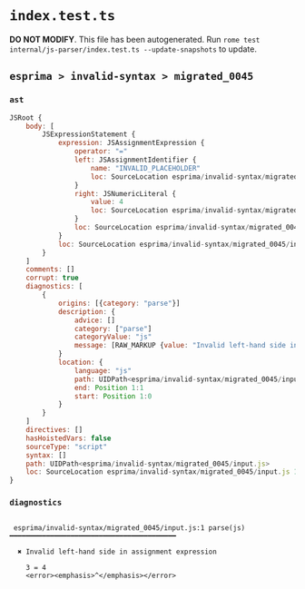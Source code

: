 # `index.test.ts`

**DO NOT MODIFY**. This file has been autogenerated. Run `rome test internal/js-parser/index.test.ts --update-snapshots` to update.

## `esprima > invalid-syntax > migrated_0045`

### `ast`

```javascript
JSRoot {
	body: [
		JSExpressionStatement {
			expression: JSAssignmentExpression {
				operator: "="
				left: JSAssignmentIdentifier {
					name: "INVALID_PLACEHOLDER"
					loc: SourceLocation esprima/invalid-syntax/migrated_0045/input.js 1:2-1:1
				}
				right: JSNumericLiteral {
					value: 4
					loc: SourceLocation esprima/invalid-syntax/migrated_0045/input.js 1:4-1:5
				}
				loc: SourceLocation esprima/invalid-syntax/migrated_0045/input.js 1:0-1:5
			}
			loc: SourceLocation esprima/invalid-syntax/migrated_0045/input.js 1:0-1:5
		}
	]
	comments: []
	corrupt: true
	diagnostics: [
		{
			origins: [{category: "parse"}]
			description: {
				advice: []
				category: ["parse"]
				categoryValue: "js"
				message: [RAW_MARKUP {value: "Invalid left-hand side in "}, "assignment expression"]
			}
			location: {
				language: "js"
				path: UIDPath<esprima/invalid-syntax/migrated_0045/input.js>
				end: Position 1:1
				start: Position 1:0
			}
		}
	]
	directives: []
	hasHoistedVars: false
	sourceType: "script"
	syntax: []
	path: UIDPath<esprima/invalid-syntax/migrated_0045/input.js>
	loc: SourceLocation esprima/invalid-syntax/migrated_0045/input.js 1:0-2:0
}
```

### `diagnostics`

```

 esprima/invalid-syntax/migrated_0045/input.js:1 parse(js) ━━━━━━━━━━━━━━━━━━━━━━━━━━━━━━━━━━━━━━━━━

  ✖ Invalid left-hand side in assignment expression

    3 = 4
    <error><emphasis>^</emphasis></error>


```
